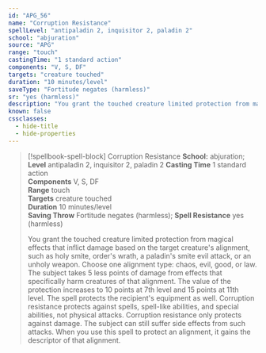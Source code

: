 ```yaml
---
id: "APG_56"
name: "Corruption Resistance"
spellLevel: "antipaladin 2, inquisitor 2, paladin 2"
school: "abjuration"
source: "APG"
range: "touch"
castingTime: "1 standard action"
components: "V, S, DF"
targets: "creature touched"
duration: "10 minutes/level"
saveType: "Fortitude negates (harmless)"
sr: "yes (harmless)"
description: "You grant the touched creature limited protection from magical effects that inflict damage based on the target creature's alignment, such as holy smite, order's wrath, a paladin's smite evil attack, or an unholy weapon. Choose one alignment type: chaos, evil, good, or law. The subject takes 5 less points of damage from effects that specifically harm creatures of that alignment. The value of the protection increases to 10 points at 7th level and 15 points at 11th level. The spell protects the recipient's equipment as well.  Corruption resistance protects against spells, spell-like abilities, and special abilities, not physical attacks. Corruption resistance only protects against damage. The subject can still suffer side effects from such attacks. When you use this spell to protect an alignment, it gains the descriptor of that alignment."
known: false
cssclasses:
  - hide-title
  - hide-properties
---
```


> [!spellbook-spell-block] Corruption Resistance
> **School:** abjuration; **Level** antipaladin 2, inquisitor 2, paladin 2
> **Casting Time** 1 standard action  
> **Components** V, S, DF  
> **Range** touch  
> **Targets** creature touched  
> **Duration** 10 minutes/level  
> **Saving Throw** Fortitude negates (harmless); **Spell Resistance** yes (harmless)
> 
> You grant the touched creature limited protection from magical effects that inflict damage based on the target creature's alignment, such as holy smite, order's wrath, a paladin's smite evil attack, or an unholy weapon. Choose one alignment type: chaos, evil, good, or law. The subject takes 5 less points of damage from effects that specifically harm creatures of that alignment. The value of the protection increases to 10 points at 7th level and 15 points at 11th level. The spell protects the recipient's equipment as well.  Corruption resistance protects against spells, spell-like abilities, and special abilities, not physical attacks. Corruption resistance only protects against damage. The subject can still suffer side effects from such attacks. When you use this spell to protect an alignment, it gains the descriptor of that alignment.